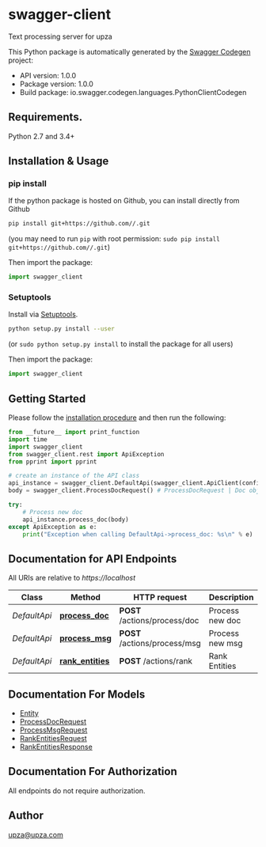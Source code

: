 # swagger-client
Text processing server for upza

This Python package is automatically generated by the [Swagger Codegen](https://github.com/swagger-api/swagger-codegen) project:

- API version: 1.0.0
- Package version: 1.0.0
- Build package: io.swagger.codegen.languages.PythonClientCodegen

## Requirements.

Python 2.7 and 3.4+

## Installation & Usage
### pip install

If the python package is hosted on Github, you can install directly from Github

```sh
pip install git+https://github.com//.git
```
(you may need to run `pip` with root permission: `sudo pip install git+https://github.com//.git`)

Then import the package:
```python
import swagger_client 
```

### Setuptools

Install via [Setuptools](http://pypi.python.org/pypi/setuptools).

```sh
python setup.py install --user
```
(or `sudo python setup.py install` to install the package for all users)

Then import the package:
```python
import swagger_client
```

## Getting Started

Please follow the [installation procedure](#installation--usage) and then run the following:

```python
from __future__ import print_function
import time
import swagger_client
from swagger_client.rest import ApiException
from pprint import pprint

# create an instance of the API class
api_instance = swagger_client.DefaultApi(swagger_client.ApiClient(configuration))
body = swagger_client.ProcessDocRequest() # ProcessDocRequest | Doc object that needs to be processed

try:
    # Process new doc
    api_instance.process_doc(body)
except ApiException as e:
    print("Exception when calling DefaultApi->process_doc: %s\n" % e)

```

## Documentation for API Endpoints

All URIs are relative to *https://localhost*

Class | Method | HTTP request | Description
------------ | ------------- | ------------- | -------------
*DefaultApi* | [**process_doc**](docs/DefaultApi.md#process_doc) | **POST** /actions/process/doc | Process new doc
*DefaultApi* | [**process_msg**](docs/DefaultApi.md#process_msg) | **POST** /actions/process/msg | Process new msg
*DefaultApi* | [**rank_entities**](docs/DefaultApi.md#rank_entities) | **POST** /actions/rank | Rank Entities


## Documentation For Models

 - [Entity](docs/Entity.md)
 - [ProcessDocRequest](docs/ProcessDocRequest.md)
 - [ProcessMsgRequest](docs/ProcessMsgRequest.md)
 - [RankEntitiesRequest](docs/RankEntitiesRequest.md)
 - [RankEntitiesResponse](docs/RankEntitiesResponse.md)


## Documentation For Authorization

 All endpoints do not require authorization.


## Author

upza@upza.com

